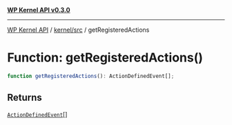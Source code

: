 [**WP Kernel API v0.3.0**](../../../README.md)

---

[WP Kernel API](../../../README.md) / [kernel/src](../README.md) / getRegisteredActions

# Function: getRegisteredActions()

```ts
function getRegisteredActions(): ActionDefinedEvent[];
```

## Returns

[`ActionDefinedEvent`](../type-aliases/ActionDefinedEvent.md)[]

